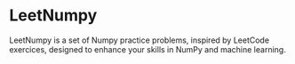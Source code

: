 # LeetNumpy
LeetNumpy is a set of Numpy practice problems, inspired by LeetCode exercices, designed to enhance your skills in NumPy and machine learning.
